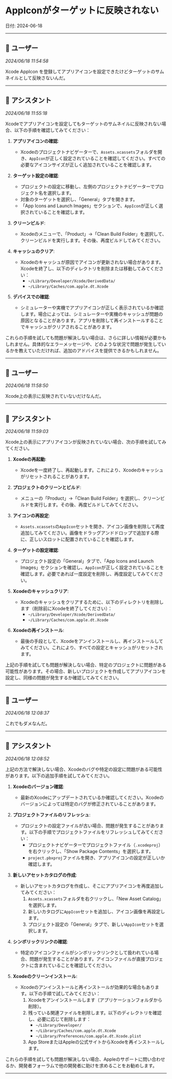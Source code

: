 # AppIconがターゲットに反映されない

日付: 2024-06-18

---

## 👤 ユーザー
*2024/06/18 11:54:58*

Xcode AppIcon を登録してアプリアイコンを設定できたけどターゲットのサムネイルとして反映さないんだ。

---

## 🤖 アシスタント
*2024/06/18 11:55:18*

Xcodeでアプリアイコンを設定してもターゲットのサムネイルに反映されない場合、以下の手順を確認してみてください：

1. **アプリアイコンの確認**:
   - Xcodeのプロジェクトナビゲーターで、`Assets.xcassets`フォルダを開き、`AppIcon`が正しく設定されていることを確認してください。すべての必要なアイコンサイズが正しく追加されていることを確認します。

2. **ターゲット設定の確認**:
   - プロジェクトの設定に移動し、左側のプロジェクトナビゲーターでプロジェクト名を選択します。
   - 対象のターゲットを選択し、「General」タブを開きます。
   - 「App Icons and Launch Images」セクションで、`AppIcon`が正しく選択されていることを確認します。

3. **クリーンビルド**:
   - Xcodeのメニューで、「Product」→「Clean Build Folder」を選択して、クリーンビルドを実行します。その後、再度ビルドしてみてください。

4. **キャッシュのクリア**:
   - Xcodeのキャッシュが原因でアイコンが更新されない場合があります。Xcodeを終了し、以下のディレクトリを削除または移動してみてください：
     - `~/Library/Developer/Xcode/DerivedData/`
     - `~/Library/Caches/com.apple.dt.Xcode`

5. **デバイスでの確認**:
   - シミュレーターや実機でアプリアイコンが正しく表示されているか確認します。場合によっては、シミュレーターや実機のキャッシュが問題の原因となることがあります。アプリを削除して再インストールすることでキャッシュがクリアされることがあります。

これらの手順を試しても問題が解決しない場合は、さらに詳しい情報が必要かもしれません。具体的なエラーメッセージや、どのような状況で問題が発生しているかを教えていただければ、追加のアドバイスを提供できるかもしれません。

---

## 👤 ユーザー
*2024/06/18 11:58:50*

Xcode上の表示に反映されていないだけなんだ。

---

## 🤖 アシスタント
*2024/06/18 11:59:03*

Xcode上の表示にアプリアイコンが反映されていない場合、次の手順を試してみてください。

1. **Xcodeの再起動**:
   - Xcodeを一度終了し、再起動します。これにより、Xcodeのキャッシュがリセットされることがあります。

2. **プロジェクトのクリーンとビルド**:
   - メニューの「Product」→「Clean Build Folder」を選択し、クリーンビルドを実行します。その後、再度ビルドしてみてください。

3. **アイコンの再設定**:
   - `Assets.xcassets`の`AppIcon`セットを開き、アイコン画像を削除して再度追加してみてください。画像をドラッグアンドドロップで追加する際に、正しいスロットに配置されていることを確認します。

4. **ターゲットの設定確認**:
   - プロジェクト設定の「General」タブで、「App Icons and Launch Images」セクションを確認し、`AppIcon`が正しく設定されていることを確認します。必要であれば一度設定を削除し、再度設定してみてください。

5. **Xcodeのキャッシュクリア**:
   - Xcodeのキャッシュをクリアするために、以下のディレクトリを削除します（削除前にXcodeを終了してください）：
     - `~/Library/Developer/Xcode/DerivedData/`
     - `~/Library/Caches/com.apple.dt.Xcode`

6. **Xcodeの再インストール**:
   - 最後の手段として、Xcodeをアンインストールし、再インストールしてみてください。これにより、すべての設定とキャッシュがリセットされます。

上記の手順を試しても問題が解決しない場合、特定のプロジェクトに問題がある可能性があります。その場合、新しいプロジェクトを作成してアプリアイコンを設定し、同様の問題が発生するか確認してみてください。

---

## 👤 ユーザー
*2024/06/18 12:08:37*

これでもダメなんだ。

---

## 🤖 アシスタント
*2024/06/18 12:08:52*

上記の方法で解決しない場合、Xcodeのバグや特定の設定に問題がある可能性があります。以下の追加手順を試してみてください。

1. **Xcodeのバージョン確認**:
   - 最新のXcodeにアップデートされているか確認してください。Xcodeのバージョンによっては特定のバグが修正されていることがあります。

2. **プロジェクトファイルのリフレッシュ**:
   - プロジェクトの設定ファイルが古い場合、問題が発生することがあります。以下の手順でプロジェクトファイルをリフレッシュしてみてください：
     - プロジェクトナビゲーターでプロジェクトファイル（`.xcodeproj`）を右クリックし、「Show Package Contents」を選択します。
     - `project.pbxproj`ファイルを開き、アプリアイコンの設定が正しいか確認します。

3. **新しいアセットカタログの作成**:
   - 新しいアセットカタログを作成し、そこにアプリアイコンを再度追加してみてください：
     1. `Assets.xcassets`フォルダを右クリックし、「New Asset Catalog」を選択します。
     2. 新しいカタログに`AppIcon`セットを追加し、アイコン画像を再設定します。
     3. プロジェクト設定の「General」タブで、新しい`AppIcon`セットを選択します。

4. **シンボリックリンクの確認**:
   - 特定のアイコンファイルがシンボリックリンクとして扱われている場合、問題が発生することがあります。アイコンファイルが直接プロジェクトに含まれていることを確認してください。

5. **Xcodeのクリーンインストール**:
   - Xcodeのアンインストールと再インストールが効果的な場合もあります。以下の手順で試してみてください：
     1. Xcodeをアンインストールします（アプリケーションフォルダから削除）。
     2. 残っている関連ファイルを削除します。以下のディレクトリを確認し、必要に応じて削除します：
        - `~/Library/Developer/`
        - `~/Library/Caches/com.apple.dt.Xcode`
        - `~/Library/Preferences/com.apple.dt.Xcode.plist`
     3. App StoreまたはAppleの公式サイトからXcodeを再インストールします。

これらの手順を試しても問題が解決しない場合、Appleのサポートに問い合わせるか、開発者フォーラムで他の開発者に助けを求めることをお勧めします。

---
